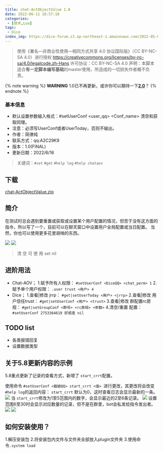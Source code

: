 ```yaml
---
title: chat-ActObjectValue 1.0
date: 2022-06-11 18:57:18
categories:
 - [技术,Lua]
tags:
 - Dice
index_img: https://dice-forum.s3.ap-northeast-1.amazonaws.com/2022-05-07/1651953020-849510-29e7e2d45c34a60b.png
---
```


> 使用《署名—非商业性使用—相同方式共享 4.0 协议国际版》（CC BY-NC-SA 4.0）进行授权
https://creativecommons.org/licenses/by-nc-sa/4.0/legalcode.zh-Hans
许可协议：CC BY-NC-SA 4.0
声明：本脚本适合**有一定脚本编写基础**的master使用，所造成的一切损失作者概不负责。

{% note warning %}
**WARNING**
1.0已不再更新，或许你可以期待一下[**2.0**](https://cypress0522.github.io/2022/06/18/chat-ActObjectValue-2.0)？
{% endnote %}

### 基本信息
- 默认设置参数输入格式：#setUserConf <user_qq> <Conf_name> <value>
清空和获取同理。
- 注意：必须写UserConf或者UserToday，否则不输出。
- 作者：简律纯
- 联系方式：qq:A2C29K9
- 版本：1.0(FINAL)
- 更新日期：2022/6/16

> 关键词：`#set` `#get` `#help log` `#help chataov`

## 下载
[chat-ActObjectValue.zip](https://github.com/cypress0522/cypress0522.github.io/releases/tag/chat-ActObjectValue)

## 简介
在测试时总会遇到要重置或获取或设置某个用户配置的情况，但苦于没有这方面的指令，所以写了一个，目前可以在聊天窗口中设置用户全局配置或当日配置。
当然，你也可以使用更多花里胡哨的东西。

![](https://dice-forum.s3.ap-northeast-1.amazonaws.com/2022-04-22/1650594557-426212-4acb8e97ccd6fe5a.png)
![](https://dice-forum.s3.ap-northeast-1.amazonaws.com/2022-05-01/1651378789-731493-e5371e816c74ee6.png)

> 清 空 可 使 用 set nil

## 进阶用法
- Chat-AOV；
1.赋予所有人权限：
`#setUserConf <DiceQQ> <chat_perm> 1`
2.赋予单个用户权限：
`.user trust <用户> 4`
- Dice；
1.查看|修改 jrrp：
`#get|setUserToday <用户> <jrrp>` 
2.查看|修改 用户信任trust：
`#get|setUserConf <用户> <trust>` 
3.查看|修改 群配置rc房规：
`#get|setGroupConf <群号> <rc房规> <参数>`
4.清空/重置 配置：
`#setUserConf 2753364619 好感度 nil`

## TODO list
- 各类报错回复
- 设置数据类型

## 关于5.8更新内容的示例
5.8重点更新了记录的查看方式，新增了 `start_crrt`配置。

使用命令 `#setUserConf <骰娘QQ> start_crrt <值> `进行更改，其更改将会改变 `#help log`的返回内容：
`start_crrt` 默认为0，这时查看日志会显示最新的一条。
![](https://dice-forum.s3.ap-northeast-1.amazonaws.com/2022-05-07/1651953020-849510-29e7e2d45c34a60b.png)
当 `start_crrt`修改为1至5范围内的数字，会显示最近的2至6条记录。
![](https://dice-forum.s3.ap-northeast-1.amazonaws.com/2022-05-07/1651953344-615701-574c97559bc3ae34.png)
设置范围6至30时会显示对应数量的记录，但不是在群里，bot会私发给指令发出者。
![](https://dice-forum.s3.ap-northeast-1.amazonaws.com/2022-05-07/1651953608-811583-315f836bf1e21646.png)
![](https://dice-forum.s3.ap-northeast-1.amazonaws.com/2022-05-07/1651953634-841540-1a024626f1fb6728.png)

## 如何安装使用？
1.解压安装包
2.将安装包内文件与文件夹全部放入plugin文件夹
3.使用命令`.system load`

<script src="https://utteranc.es/client.js"
        repo="cypress0522/cypress0522.github.io"
        issue-term="pathname"
        theme="github-light"
        crossorigin="anonymous"
        async>
</script>